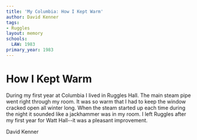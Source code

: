 ```yaml
---
title: 'My Columbia: How I Kept Warm'
author: David Kenner
tags:
- Ruggles
layout: memory
schools:
  LAW: 1983
primary_year: 1983
---
```

# How I Kept Warm

During my first year at Columbia I lived in Ruggles Hall.  The main steam pipe went right through my room.  It was so warm that I had to keep the window cracked open all winter long.  When the steam started up each time during the night it sounded like a jackhammer was in my room.  I left Ruggles after my first year for Watt Hall--it was a pleasant improvement.

David Kenner
